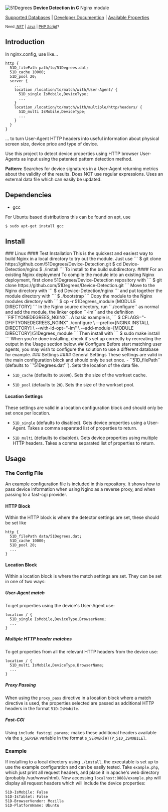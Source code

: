 ![51Degrees](https://51degrees.com/DesktopModules/FiftyOne/Distributor/Logo.ashx?utm_source=github&utm_medium=repository&utm_content=readme_main&utm_campaign=nginx-open-source "THE Fastest and Most Accurate Device Detection") **Device Detection in C** Nginx module

[Supported Databases](https://51degrees.com/compare-data-options?utm_source=github&utm_medium=repository&utm_content=compare-data-options&utm_campaign=nginx-open-source "Different device databases which can be used with 51Degrees device detection") | [Developer Documention](https://51degrees.com/support/documentation?utm_source=github&utm_medium=repository&utm_content=documentation&utm_campaign=nginx-open-source "Full getting started guide and advanced developer documentation") | [Available Properties](https://51degrees.com/resources/property-dictionary?utm_source=github&utm_medium=repository&utm_content=property_dictionary&utm_campaign=nginx-open-source "View all available properties and values")

<sup>Need [.NET](https://github.com/51Degrees/.NET-Device-Detection "THE Fastest and most Accurate device detection for .NET") | [Java](https://github.com/51Degrees/Java-Device-Detection "THE Fastest and most Accurate device detection for Java") | [PHP Script](https://github.com/51Degrees/51Degrees-PHP)?</sup>

## Introduction

In nginx.config, use like...
```nginx
http {
  51D_filePath path/to/51Degrees.dat;
  51D_cache 10000;
  51D_pool 20;
  server {
    ...
    location /location/to/match/with/User-Agent/ {
      51D_single IsMobile,DeviceType;
      ...
    }
    location /location/to/match/with/multiple/http/headers/ {
      51D_multi IsMobile,DeviceType;
      ...
    }
  }
}
```
... to turn User-Agent HTTP headers into useful information about physical screen size, device price and type of device.

Use this project to detect device properties using HTTP browser User-Agents as input using the patented pattern detection method.

**Pattern:**  Searches for device signatures in a User-Agent returning metrics about the validity of the results. Does NOT use regular expressions. Uses an external data file which can easily be updated.

## Dependencies
- gcc

For Ubuntu based distributions this can be found on apt, use
```
$ sudo apt-get install gcc
```

## Install
<installation>
### Linux
#### Test Installation
This is the quickest and easiest way to build Nginx in a local directory to try out the module. Just use
```
$ git clone https://github.com/51Degrees/Device-Detection.git
$ cd Device-Detection/nginx
$ ./install
```
To install to the build subdirectory.
#### For an existing Nginx deployment
To compile the module into an existing Nginx deployment,
first clone 51Degrees/Device-Detection repository with
```
$ git clone https://github.com/51Degrees/Device-Detection.git
```
Move to the Nginx directory with
```
$ cd Device-Detection/nginx
```
and put together the module directory with
```
$ ./bootstrap
```
Copy the module to the Nginx modules directory with
```
$ cp -r 51Degrees_module [MODULE DIRECTORY]
```
In the Nginx source directory, run ``./configure`` as normal and add the module, the linker option ``-lm`` and the definition ``FIFTYONEDEGREES_NGINX``. A basic example is,
```
$ CFLAGS="-DFIFTYONEDEGREES_NGINX" ./configure \
    --prefix=[NGINX INSTALL DIRECTORY] \
    --with-ld-opt="-lm" \
    --add-module=[MODULE DIRECTORY]/51Degrees_module
```
Then install with
```
$ sudo make install
```
</installation>
When you're done installing, check it's set up correctly by recreating the output in the Usage section below.
## Configure
<configuration>
Before start matching user agents, you may wish to configure the solution to use a different database for example.
### Settings
#### General Settings
These settings are valid in the main configuration block and should only be set once.
 - ``51D_filePath`` (defaults to ``'51Degrees.dat'``). Sets the location of the data file.

 - ``51D_cache`` (defaults to ``10000``). Sets the size of the workset cache.

 - ``51D_pool`` (defaults to ``20``). Sets the size of the workset pool.

#### Location Settings
These settings are valid in a location configuration block and should only be set once per location.
 - ``51D_single`` (defaults to disabled). Gets device properties using a User-Agent. Takes a comma separated list of properties to return.

- ``51D_multi`` (defaults to disabled). Gets device properties using multiple HTTP headers. Takes a comma separated list of properties to return.

## Usage
### The Config File
An example configuration file is included in this repository. It shows how to pass device information when using Nginx as a reverse proxy, and when passing to a fast-cgi provider.
#### HTTP Block
Within the HTTP block is where the detector settings are set, these should be set like
```
http {
  51D_filePath data/51Degrees.dat;
  51D_cache 10000;
  51D_pool 20;
  ...
}
```
#### Location Block
Within a location block is where the match settings are set. They can be set in one of two ways:
##### User-Agent match
To get properties using the device's User-Agent use:
```
location / {
  51D_single IsMobile,DeviceType,BrowserName;
  ...
}
```
##### Multiple HTTP header matches
To get properties from all the relevant HTTP headers from the device use:
```
location / {
  51D_multi IsMobile,DeviceType,BrowserName;
  ...
}
```
##### Proxy Passing
When using the ``proxy_pass`` directive in a location block where a match directive is used, the properties selected are passed as additional HTTP headers in the format ``51D-IsMobile``.
##### Fast-CGI
Using ``include fastcgi_params;`` makes these additional headers available via the ``$_SERVER`` variable in the format ``$_SERVER[HTTP_51D_ISMOBILE]``.
### Example
If installing to a local directory using ``./install``, the executable is set up to use the example configuration and can be easily tested. Take ``example.php``, which just print all request headers, and place it in apache's web directory (probably /var/www/html).
Now accessing ``localhost:8888/example.php`` will display all request headers which will include the device properties:
```
51D-IsMobile: False
51D-IsTablet: False
51D-BrowserVendor: Mozilla
51D-PlatformName: Ubuntu
```
